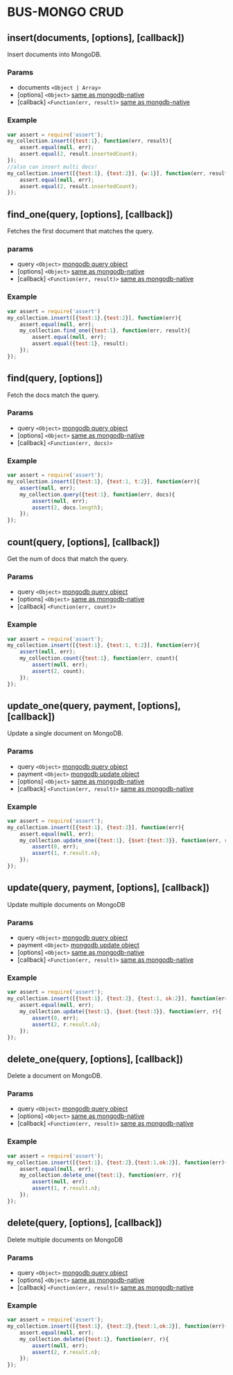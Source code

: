 # BUS-MONGO CRUD

## insert(documents, [options], [callback])
Insert documents into MongoDB.

### Params
* documents `<Object | Array>`
* [options] `<Object>` [same as mongodb-native](http://mongodb.github.io/node-mongodb-native/2.0/api/Collection.html#insertMany)
* [callback] `<Function(err, result)>` [same as mongdb-native](http://mongodb.github.io/node-mongodb-native/2.0/api/Collection.html#insertMany)

### Example
```js
var assert = require('assert');
my_collection.insert({test:1}, function(err, result){
    assert.equal(null, err);
    assert.equal(2, result.insertedCount);
});
//also can insert multi docs!
my_collection.insert([{test:1}, {test:2}], {w:1}], function(err, result){
    assert.equal(null, err);
    assert.equal(2, result.insertedCount);
});
```

## find_one(query, [options], [callback])
Fetches the first document that matches the query.

### params
* query `<Object>` [mongodb query object](http://docs.mongodb.org/v2.4/tutorial/query-documents/)
* [options] `<Object>` [same as mongodb-native](http://mongodb.github.io/node-mongodb-native/2.0/api/Collection.html#findOne)
* [callback] `<Function(err, result)>` [same as mongodb-native](http://mongodb.github.io/node-mongodb-native/2.0/api/Collection.html#findOne)

### Example
```js
var assert = require('assert')
my_collection.insert([{test:1},{test:2}], function(err){
    assert.equal(null, err);
    my_collection.find_one({test:1}, function(err, result){
        assert.equal(null, err);
        assert.equal({test:1}, result);
    });
});
```

## find(query, [options])
Fetch the docs match the query.

### Params
* query `<Object>` [mongodb query object](http://docs.mongodb.org/v2.4/tutorial/query-documents/)
* [options] `<Object>` [same as mongodb-native](http://mongodb.github.io/node-mongodb-native/2.0/api/Collection.html#find) 
* [callback] `<Function(err, docs)>`

### Example
```js
var assert = require('assert');
my_collection.insert([{test:1}, {test:1, t:2}], function(err){
    assert(null, err);
    my_collection.query({test:1}, function(err, docs){
        assert(null, err);
        assert(2, docs.length);
    });
});
```

## count(query, [options], [callback])
Get the num of docs that match the query.

### Params
* query `<Object>` [mongodb query object](http://docs.mongodb.org/v2.4/tutorial/query-documents/)
* [options] `<Object>` [same as mongodb-native](http://mongodb.github.io/node-mongodb-native/2.0/api/Collection.html#find)
* [callback] `<Function(err, count)>`

### Example
```js
var assert = require('assert');
my_collection.insert([{test:1}, {test:1, t:2}], function(err){
    assert(null, err);
    my_collection.count({test:1}, function(err, count){
        assert(null, err);
        assert(2, count);
    });
});
```

## update_one(query, payment, [options], [callback])
Update a single document on MongoDB.

### Params
* query `<Object>` [mongodb query object](http://docs.mongodb.org/v2.4/tutorial/query-documents/)
* payment `<Object>` [mongodb update object](http://docs.mongodb.org/v2.4/reference/operator/update/)
* [options] `<Object>` [same as mongodb-native](http://mongodb.github.io/node-mongodb-native/2.0/api/Collection.html#updateOne)
* [callback] `<Function(err, result)>` [same as mongodb-native](http://mongodb.github.io/node-mongodb-native/2.0/api/Collection.html#updateOne)

### Example
```js
var assert = require('assert');
my_collection.insert([{test:1}, {test:2}], function(err){
    assert.equal(null, err);
    my_collection.update_one({test:1}, {$set:{test:3}}, function(err, r){
        assert(0, err);
        assert(1, r.result.n);
    });
});
```

## update(query, payment, [options], [callback])
Update multiple documents on MongoDB

### Params
* query `<Object>` [mongodb query object](http://docs.mongodb.org/v2.4/tutorial/query-documents/)
* payment `<Object>` [mongodb update object](http://docs.mongodb.org/v2.4/reference/operator/update/)
* [options] `<Object>` [same as mongodb-native](http://mongodb.github.io/node-mongodb-native/2.0/api/Collection.html#updateMany)
* [callback] `<Function(err, result)>` [same as mongodb-native](http://mongodb.github.io/node-mongodb-native/2.0/api/Collection.html#updateMany)

### Example
```js
var assert = require('assert');
my_collection.insert([{test:1}, {test:2}, {test:1, ok:2}], function(err){
    assert.equal(null, err);
    my_collection.update({test:1}, {$set:{test:3}}, function(err, r){
        assert(0, err);
        assert(2, r.result.n);
    });
});
```

## delete_one(query, [options], [callback])
Delete a document on MongoDB.

### Params
* query `<Object>` [mongodb query object](http://docs.mongodb.org/v2.4/tutorial/query-documents/)
* [options] `<Object>` [same as mongodb-native](http://mongodb.github.io/node-mongodb-native/2.0/api/Collection.html#deleteOne)
* [callback] `<Function(err, result)>` [same as mongodb-native](http://mongodb.github.io/node-mongodb-native/2.0/api/Collection.html#deleteOne)

### Example
```js
var assert = require('assert');
my_collection.insert([{test:1}, {test:2},{test:1,ok:2}], function(err){
    assert.equal(null, err);
    my_collection.delete_one({test:1}, function(err, r){
        assert(null, err);
        assert(1, r.result.n);
    });
});
```

## delete(query, [options], [callback])
Delete multiple documents on MongoDB

### Params
* query `<Object>` [mongodb query object](http://docs.mongodb.org/v2.4/tutorial/query-documents/)
* [options] `<Object>` [same as mongodb-native](http://mongodb.github.io/node-mongodb-native/2.0/api/Collection.html#deleteMany)
* [callback] `<Function(err, result)>` [same as mongodb-native](http://mongodb.github.io/node-mongodb-native/2.0/api/Collection.html#deleteMany)

### Example
```js
var assert = require('assert');
my_collection.insert([{test:1}, {test:2},{test:1,ok:2}], function(err){
    assert.equal(null, err);
    my_collection.delete({test:1}, function(err, r){
        assert(null, err);
        assert(2, r.result.n);
    });
});
```


